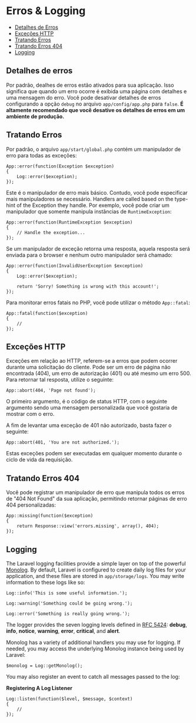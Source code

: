 # Erros & Logging

- [Detalhes de Erros](#error-detail)
- [Exceções HTTP](#http-exceptions)
- [Tratando Erros](#handling-errors)
- [Tratando Erros 404](#handling-404-errors)
- [Logging](#logging)

## Detalhes de erros

Por padrão, dealhes de erros estão ativados para sua aplicação. Isso significa que quando um erro ocorre é exibida uma página com detalhes e uma mensagem do erro. Você pode desativar detalhes de erros configurando a opção `debug` no arquivo `app/config/app.php` para `false`. **É altamente recomendado que você desative os detalhes de erros em um ambiente de produção.**

## Tratando Erros

Por padrão, o arquivo `app/start/global.php` contém um manipulador de erro para todas as exceções:

	App::error(function(Exception $exception)
	{
		Log::error($exception);
	});

Este é o manipulador de erro mais básico. Contudo, você pode especificar mais manipuladores se necessário. Handlers are called based on the type-hint of the Exception they handle. Por exemplo, você pode criar um manipulador que somente manipula instâncias de `RuntimeException`:

	App::error(function(RuntimeException $exception)
	{
		// Handle the exception...
	});

Se um manipulador de exceção retorna uma resposta, aquela resposta será enviada para o browser e nenhum outro manipulador será chamado:

	App::error(function(InvalidUserException $exception)
	{
		Log::error($exception);

		return 'Sorry! Something is wrong with this account!';
	});

Para monitorar erros fatais no PHP, você pode utilizar o método `App::fatal`:

	App::fatal(function($exception)
	{
		//
	});

<a name="http-exceptions"></a>
## Exceções HTTP

Exceções em relação ao HTTP, referem-se a erros que podem ocorrer durante uma solicitação do cliente. Pode ser um erro de página não encontrada (404), um erro de autorização (401) ou até mesmo um erro 500. Para retornar tal resposta, utilize o seguinte:

	App::abort(404, 'Page not found');

O primeiro argumento, é o código de status HTTP, com o seguinte argumento sendo uma mensagem personalizada que você gostaria de mostrar com o erro.

A fim de levantar uma exceção de 401 não autorizado, basta fazer o seguinte:

	App::abort(401, 'You are not authorized.');

Estas exceções podem ser executadas em qualquer momento durante o ciclo de vida da requisição.

<a name="handling-404-errors"></a>
## Tratando Erros 404

Você pode registrar um manipulador de erro que manipula todos os erros de "404 Not Found" da sua aplicação, permitindo retornar páginas de erro 404 personalizadas:

	App::missing(function($exception)
	{
		return Response::view('errors.missing', array(), 404);
	});

<a name="logging"></a>
## Logging

The Laravel logging facilities provide a simple layer on top of the powerful [Monolog](http://github.com/seldaek/monolog). By default, Laravel is configured to create daily log files for your application, and these files are stored in `app/storage/logs`. You may write information to these logs like so:

	Log::info('This is some useful information.');

	Log::warning('Something could be going wrong.');

	Log::error('Something is really going wrong.');

The logger provides the seven logging levels defined in [RFC 5424](http://tools.ietf.org/html/rfc5424): **debug**, **info**, **notice**, **warning**, **error**, **critical**, and **alert**.

Monolog has a variety of additional handlers you may use for logging. If needed, you may access the underlying Monolog instance being used by Laravel:

	$monolog = Log::getMonolog();

You may also register an event to catch all messages passed to the log:

**Registering A Log Listener**

	Log::listen(function($level, $message, $context)
	{
		//
	});
